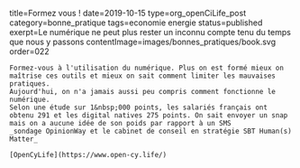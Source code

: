 title=Formez vous&nbsp;!
date=2019-10-15
type=org_openCiLife_post
category=bonne_pratique
tags=economie energie
status=published
exerpt=Le numérique ne peut plus rester un inconnu compte tenu du temps que nous y passons
contentImage=images/bonnes_pratiques/book.svg
order=022
~~~~~~
Formez-vous à l'utilisation du numérique. Plus on est formé mieux on maîtrise ces outils et mieux on sait comment limiter les mauvaises pratiques.
Aujourd'hui, on n'a jamais aussi peu compris comment fonctionne le numérique.
Selon une étude sur 1&nbsp;000 points, les salariés français ont obtenu 291 et les digital natives 275 points. On sait envoyer un snap mais on a aucune idée de son poids par rapport à un SMS
_sondage OpinionWay et le cabinet de conseil en stratégie SBT Human(s) Matter_

[OpenCyLife](https://www.open-cy.life/)